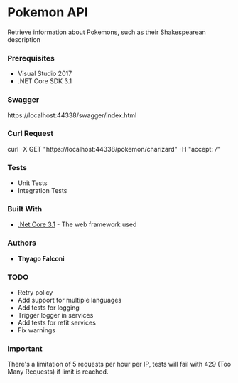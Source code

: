 # Pokemon API

Retrieve information about Pokemons, such as their Shakespearean description

### Prerequisites

* Visual Studio 2017
* .NET Core SDK 3.1

### Swagger

https://localhost:44338/swagger/index.html

### Curl Request

curl -X GET "https://localhost:44338/pokemon/charizard" -H "accept: */*"

### Tests

* Unit Tests
* Integration Tests

### Built With

* [.Net Core 3.1](https://dotnet.microsoft.com/download/dotnet-core/3.1) - The web framework used

### Authors

* **Thyago Falconi**

### TODO

* Retry policy
* Add support for multiple languages
* Add tests for logging
* Trigger logger in services
* Add tests for refit services
* Fix warnings

### Important

There's a limitation of 5 requests per hour per IP, tests will fail with 429 (Too Many Requests) if limit is reached.